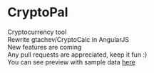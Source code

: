 # CryptoPal
Cryptocurrency tool <br />
Rewrite gtachev/CryptoCalc in AngularJS <br />
New features are coming <br />
Any pull requests are appreciated, keep it fun :) <br />
You can see preview with sample data [here](http://htmlpreview.github.io/?https://github.com/gtachev/CryptoPal/blob/master/index.html)

